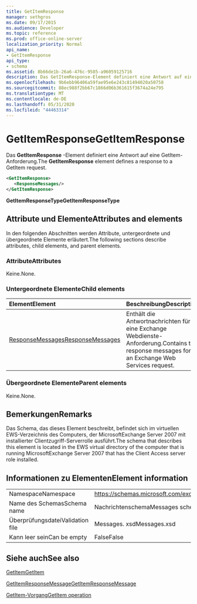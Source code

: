 ```yaml
---
title: GetItemResponse
manager: sethgros
ms.date: 09/17/2015
ms.audience: Developer
ms.topic: reference
ms.prod: office-online-server
localization_priority: Normal
api_name:
- GetItemResponse
api_type:
- schema
ms.assetid: 8b66de1b-26a6-476c-9585-a96059125716
description: Das GetItemResponse-Element definiert eine Antwort auf eine GetItem-Anforderung.
ms.openlocfilehash: 9b6ebb96406a59fae95e6e243c81494020a50758
ms.sourcegitcommit: 88ec988f2bb67c1866d06b361615f3674a24e795
ms.translationtype: MT
ms.contentlocale: de-DE
ms.lasthandoff: 05/31/2020
ms.locfileid: "44463314"
---
```

# <a name="getitemresponse"></a><span data-ttu-id="320c2-103">GetItemResponse</span><span class="sxs-lookup"><span data-stu-id="320c2-103">GetItemResponse</span></span>

<span data-ttu-id="320c2-104">Das **GetItemResponse** -Element definiert eine Antwort auf eine GetItem-Anforderung.</span><span class="sxs-lookup"><span data-stu-id="320c2-104">The **GetItemResponse** element defines a response to a GetItem request.</span></span> 
  
```xml
<GetItemResponse>
   <ResponseMessages/>
</GetItemResponse>
```

 <span data-ttu-id="320c2-105">**GetItemResponseType**</span><span class="sxs-lookup"><span data-stu-id="320c2-105">**GetItemResponseType**</span></span>
## <a name="attributes-and-elements"></a><span data-ttu-id="320c2-106">Attribute und Elemente</span><span class="sxs-lookup"><span data-stu-id="320c2-106">Attributes and elements</span></span>

<span data-ttu-id="320c2-107">In den folgenden Abschnitten werden Attribute, untergeordnete und übergeordnete Elemente erläutert.</span><span class="sxs-lookup"><span data-stu-id="320c2-107">The following sections describe attributes, child elements, and parent elements.</span></span>
  
### <a name="attributes"></a><span data-ttu-id="320c2-108">Attribute</span><span class="sxs-lookup"><span data-stu-id="320c2-108">Attributes</span></span>

<span data-ttu-id="320c2-109">Keine.</span><span class="sxs-lookup"><span data-stu-id="320c2-109">None.</span></span>
  
### <a name="child-elements"></a><span data-ttu-id="320c2-110">Untergeordnete Elemente</span><span class="sxs-lookup"><span data-stu-id="320c2-110">Child elements</span></span>

|<span data-ttu-id="320c2-111">**Element**</span><span class="sxs-lookup"><span data-stu-id="320c2-111">**Element**</span></span>|<span data-ttu-id="320c2-112">**Beschreibung**</span><span class="sxs-lookup"><span data-stu-id="320c2-112">**Description**</span></span>|
|:-----|:-----|
|[<span data-ttu-id="320c2-113">ResponseMessages</span><span class="sxs-lookup"><span data-stu-id="320c2-113">ResponseMessages</span></span>](responsemessages.md) <br/> |<span data-ttu-id="320c2-114">Enthält die Antwortnachrichten für eine Exchange Webdienste-Anforderung.</span><span class="sxs-lookup"><span data-stu-id="320c2-114">Contains the response messages for an Exchange Web Services request.</span></span>  <br/> |
   
### <a name="parent-elements"></a><span data-ttu-id="320c2-115">Übergeordnete Elemente</span><span class="sxs-lookup"><span data-stu-id="320c2-115">Parent elements</span></span>

<span data-ttu-id="320c2-116">Keine.</span><span class="sxs-lookup"><span data-stu-id="320c2-116">None.</span></span>
  
## <a name="remarks"></a><span data-ttu-id="320c2-117">Bemerkungen</span><span class="sxs-lookup"><span data-stu-id="320c2-117">Remarks</span></span>

<span data-ttu-id="320c2-118">Das Schema, das dieses Element beschreibt, befindet sich im virtuellen EWS-Verzeichnis des Computers, der MicrosoftExchange Server 2007 mit installierter Clientzugriff-Serverrolle ausführt.</span><span class="sxs-lookup"><span data-stu-id="320c2-118">The schema that describes this element is located in the EWS virtual directory of the computer that is running MicrosoftExchange Server 2007 that has the Client Access server role installed.</span></span>
  
## <a name="element-information"></a><span data-ttu-id="320c2-119">Informationen zu Elementen</span><span class="sxs-lookup"><span data-stu-id="320c2-119">Element information</span></span>

|||
|:-----|:-----|
|<span data-ttu-id="320c2-120">Namespace</span><span class="sxs-lookup"><span data-stu-id="320c2-120">Namespace</span></span>  <br/> |https://schemas.microsoft.com/exchange/services/2006/messages  <br/> |
|<span data-ttu-id="320c2-121">Name des Schemas</span><span class="sxs-lookup"><span data-stu-id="320c2-121">Schema name</span></span>  <br/> |<span data-ttu-id="320c2-122">Nachrichtenschema</span><span class="sxs-lookup"><span data-stu-id="320c2-122">Messages schema</span></span>  <br/> |
|<span data-ttu-id="320c2-123">Überprüfungsdatei</span><span class="sxs-lookup"><span data-stu-id="320c2-123">Validation file</span></span>  <br/> |<span data-ttu-id="320c2-124">Messages. xsd</span><span class="sxs-lookup"><span data-stu-id="320c2-124">Messages.xsd</span></span>  <br/> |
|<span data-ttu-id="320c2-125">Kann leer sein</span><span class="sxs-lookup"><span data-stu-id="320c2-125">Can be empty</span></span>  <br/> |<span data-ttu-id="320c2-126">False</span><span class="sxs-lookup"><span data-stu-id="320c2-126">False</span></span>  <br/> |
   
## <a name="see-also"></a><span data-ttu-id="320c2-127">Siehe auch</span><span class="sxs-lookup"><span data-stu-id="320c2-127">See also</span></span>



[<span data-ttu-id="320c2-128">GetItem</span><span class="sxs-lookup"><span data-stu-id="320c2-128">GetItem</span></span>](getitem.md)
  
[<span data-ttu-id="320c2-129">GetItemResponseMessage</span><span class="sxs-lookup"><span data-stu-id="320c2-129">GetItemResponseMessage</span></span>](getitemresponsemessage.md)
  
[<span data-ttu-id="320c2-130">GetItem-Vorgang</span><span class="sxs-lookup"><span data-stu-id="320c2-130">GetItem operation</span></span>](getitem-operation.md)

